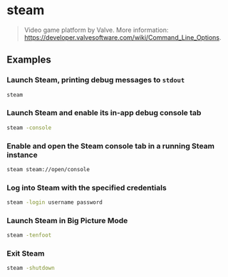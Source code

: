 # steam

> Video game platform by Valve. More information: <https://developer.valvesoftware.com/wiki/Command_Line_Options>.

## Examples

### Launch Steam, printing debug messages to `stdout`

```bash
steam
```

### Launch Steam and enable its in-app debug console tab

```bash
steam -console
```

### Enable and open the Steam console tab in a running Steam instance

```bash
steam steam://open/console
```

### Log into Steam with the specified credentials

```bash
steam -login username password
```

### Launch Steam in Big Picture Mode

```bash
steam -tenfoot
```

### Exit Steam

```bash
steam -shutdown
```
